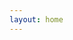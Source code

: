 ```yaml
---
layout: home
---
```

<script setup>
import {
  VPTeamPage,
  VPTeamPageTitle,
  VPTeamMembers
} from 'vitepress/theme'

const members = [
  {
    avatar: 'https://foruda.gitee.com/avatar/1695001043495360137/8741248_zeminga_1695001043.png',
    name: 'zeMing',
    title: '文档作者',
    links: [
      { icon: 'github', link: 'https://github.com/2439340964' },
    ]
  },
  {
    avatar: 'https://foruda.gitee.com/avatar/1677169054941917823/9249306_invictuspm_1658799010.png!avatar200',
    name: 'Min Pan',
    title: '贡献者',
    links: [
      { icon: 'github', link: 'https://github.com/pm0915' },
    ]
  },
  {
    avatar: 'https://foruda.gitee.com/avatar/1702023507003711393/10948272_zhangchufan_1702023506.png!avatar200',
    name: 'ChufanOvO',
    title: '参与者',
    links: [
      { icon: 'github', link: 'https://gitee.com/zhangchufan' },
    ]
  },
]
</script>

<VPTeamPage>
  <VPTeamPageTitle>
    <template #title>
      团队核心成员
    </template>
    <template #lead>
      提供有价值的资源和支持
    </template>
  </VPTeamPageTitle>
  <VPTeamMembers
    :members="members"
  />
</VPTeamPage>